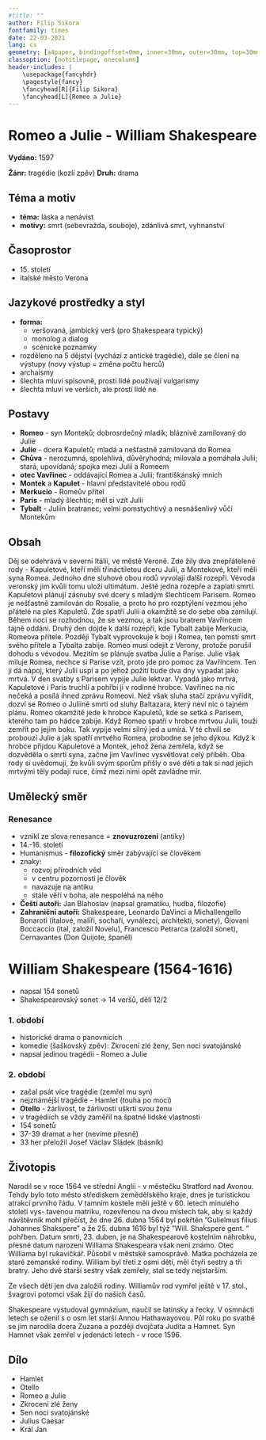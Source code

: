 ```yaml
---
#title: ""
author: Filip Sikora
fontfamily: times
date: 22-03-2021
lang: cs
geometry: [a4paper, bindingoffset=0mm, inner=30mm, outer=30mm, top=30mm, bottom=30mm]
classoption: [notitlepage, onecolumn]
header-includes: |
	\usepackage{fancyhdr}
	\pagestyle{fancy}
	\fancyhead[R]{Filip Sikora}
	\fancyhead[L]{Romeo a Julie}
---
```


# Romeo a Julie - William Shakespeare

**Vydáno:** 1597

**Žánr:** tragédie (kozlí zpěv) **Druh:** drama

## Téma a motiv

- **téma:** láska a nenávist
- **motivy:** smrt (sebevražda, souboje), zdánlivá smrt, vyhnanství

## Časoprostor

- &#8291;15. století
- italské město Verona

## Jazykové prostředky a styl

- **forma:**
  - veršovaná, jambický verš (pro Shakespeara typický)
  - monolog a dialog
  - scénické poznámky
- rozděleno na 5 dějství (vychází z antické tragédie), dále se člení na výstupy (novy výstup = změna počtu herců)
- archaismy
- šlechta mluví spisovně, prostí lidé používají vulgarismy
- šlechta mluví ve verších, ale prostí lidé ne

## Postavy

- **Romeo** - syn Monteků; dobrosrdečný mladı́k; bláznivě zamilovaný do Julie
- **Julie** - dcera Kapuletů; mladá a nešťastně zamilovaná do Romea
- **Chůva** - nerozumná, spolehlivá, důvěryhodná; milovala a pomáhala Julii; stará, upovídaná; spojka mezi Julií a Romeem
- **otec Vavřinec** - oddávajı́cı́ Romea a Julii; františkánský mnich
- **Montek** a **Kapulet** - hlavnı́ představitelé obou rodů
- **Merkucio** - Romeův přı́tel
- **Paris** - mladý šlechtic; měl si vzı́t Julii
- **Tybalt** - Juliin bratranec; velmi pomstychtivý a nesnášenlivý vůči Montekům

## Obsah

Děj se odehrává v severnı́ Itálii, ve městě Veroně. Zde žily dva znepřátelené rody - Kapuletové, kteřı́ měli třináctiletou dceru Julii, a Montekové, kteřı́ měli syna Romea. Jednoho dne sluhové obou rodů vyvolajı́ dalšı́ rozepři. Vévoda veronský jim kvůli tomu uložı́ ultimátum. Ještě jedna rozepře a zaplatı́ smrtı́. Kapuletovi plánujı́ zásnuby své dcery s mladým šlechticem Parisem. Romeo je nešťastně zamilován do Rosalie, a proto ho pro rozptýlenı́ vezmou jeho přátelé na ples Kapuletů. Zde spatřı́ Julii a okamžitě se do sebe oba zamilujı́. Během noci se rozhodnou, že se vezmou, a tak jsou bratrem Vavřincem tajně oddáni. Druhý den dojde k dalšı́ rozepři, kde Tybalt zabije Merkucia, Romeova přı́tele. Později Tybalt vyprovokuje k boji i Romea, ten pomstı́ smrt svého přı́tele a Tybalta zabije. Romeo musı́ odejı́t z Verony, protože porušil dohodu s vévodou. Mezitı́m se plánuje svatba Julie a Parise. Julie však miluje Romea, nechce si Parise vzı́t, proto jde pro pomoc za Vavřincem. Ten jı́ dá nápoj, který Julii uspı́ a po jehož požitı́ bude dva dny vypadat jako mrtvá. V den svatby s Parisem vypije Julie lektvar. Vypadá jako mrtvá, Kapuletové i Paris truchlı́ a pohřbı́ ji v rodinné hrobce. Vavřinec na nic nečeká a posı́lá ihned zprávu Romeovi. Než však sluha stačı́ zprávu vyřı́dit, dozvı́ se Romeo o Juliině smrti od sluhy Baltazara, který nevı́ nic o tajném plánu. Romeo okamžitě jede k hrobce Kapuletů, kde se setká s Parisem, kterého tam po hádce zabije. Když Romeo spatřı́ v hrobce mrtvou Julii, toužı́ zemřı́t po jejı́m boku. Tak vypije velmi silný jed a umı́rá. V té chvı́li se probouzı́ Julie a jak spatřı́ mrtvého Romea, probodne se jeho dýkou. Když k hrobce přijdou Kapuletové a Montek, jehož žena zemřela, když se dozvěděla o smrti syna, začne jim Vavřinec vysvětlovat celý přı́běh. Oba rody si uvědomujı́, že kvůli svým sporům přišly o své děti a tak si nad jejich mrtvými těly podajı́ ruce, čı́mž mezi nimi opět zavládne mı́r.

## Umělecký směr

### Renesance

- vznikl ze slova renesance = **znovuzrození** (antiky)
- 14.-16. století
- Humanismus - **filozofický** směr zabývající se člověkem
- znaky:
  - rozvoj přírodních věd
  - v centru pozornosti je člověk
  - navazuje na antiku
  - stále věří v boha, ale nespoléhá na něho
- **Čeští autoři:** Jan Blahoslav (napsal gramatiku, hudba, filozofie)
- **Zahraniční autoři:** Shakespeare, Leonardo DaVinci a Michallengello Bonaroti (italové, malíři, sochaři, vynálezci, architekti, sonety), Giovani Boccaccio (ital, založil Novelu), Francesco Petrarca (založil sonet), Cernavantes (Don Quijote, španěl)

# William Shakespeare (1564-1616)

- napsal 154 sonetů
- Shakespearovský sonet -> 14 veršů, dělí 12/2

### 1. období

- historické drama o panovnících
- komedie (šaškovský zpěv): Zkrocení zlé ženy, Sen noci svatojánské
- napsal jedinou tragédii - Romeo a Julie

### 2. období

- začal psát více tragédie (zemřel mu syn)
- nejznámější tragédie - Hamlet (touha po moci)
- **Otello** - žárlivost, te žárlivosti uškrtí svou ženu
- v tragédiích se vždy zaměřil na špatné lidské vlastnosti
- 154 sonetů
- 37-39 dramat a her (nevíme přesně)
- 33 her přeložil Josef Václav Sládek (básník)

## Životopis

Narodil se v roce 1564 ve střednı́ Anglii - v městečku Stratford nad Avonou. Tehdy bylo toto město střediskem zemědělského kraje, dnes je turistickou atrakcı́ prvnı́ho řádu. V tamnı́m kostele měli ještě v 60. letech minulého stoletı́ vys- tavenou matriku, rozevřenou na dvou mı́stech tak, aby si každý návštěvnı́k mohl přečı́st, že dne 26. dubna 1564 byl pokřtěn ”Gulielmus filius Johannes Shakspere” a že 25. dubna 1616 byl týž ”Will. Shakspere gent. ” pohřben. Datum smrti, 23. duben, je na Shakespearově kostelnı́m náhrobku, přesné datum narozenı́ Williama Shakespeara však nenı́ známo. Otec Williama byl rukavičkář. Působil v městské samosprávě. Matka pocházela ze staré zemanské rodiny. William byl třetı́ z osmi dětı́, měl čtyři sestry a tři bratry. Jeho dvě staršı́ sestry však zemřely, stal se tedy nejstaršı́m.

Ze všech dětı́ jen dva založili rodiny. Williamův rod vymřel ještě v 17. stol., švagrovi potomci však žijı́ do našich časů.

Shakespeare vystudoval gymnázium, naučil se latinsky a řecky. V osmnácti letech se oženil s o osm let staršı́ Annou Hathawayovou. Půl roku po svatbě se jim narodila dcera Zuzana a později dvojčata Judita a Hamnet. Syn Hamnet však zemřel v jedenácti letech - v roce 1596.

## Dílo

- Hamlet
- Otello
- Romeo a Julie
- Zkrocení zlé ženy
- Sen noci svatojánské
- Julius Caesar
- Král Jan
